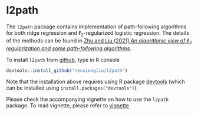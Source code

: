 # l2path

The `l2path` package contains implementation of path-following algorithms for both ridge regression and $\ell_2$-regularized logistic regression.
The details of the methods can be found in 
[Zhu and Liu (2021) *An algorithmic view of $\ell_2$ regularization and some path-following algorithms*](https://jmlr.org/papers/volume22/19-477/19-477.pdf).

To install `l2path` from [github](http://github.com), type in R console
```R
devtools::install_github("renxiongliu/l2path")
```
Note that the installation above requires using R package [devtools](https://CRAN.R-project.org/package=devtools)
(which can be installed using `install.packages("devtools")`).

Please check the accompanying vignette on how to use the `l2path` package. To read vignette, please refer to [vignette](https://github.com/renxiongliu/l2path/blob/main/vignettes/vignette.pdf)
